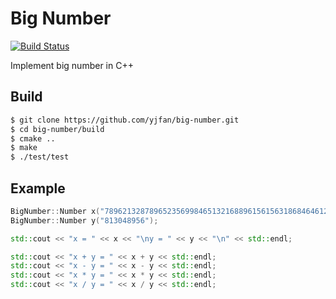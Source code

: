 # Big Number
[![Build Status](https://travis-ci.org/yjfan/big-number.svg)](https://travis-ci.org/yjfan/big-number)

Implement big number in C++

## Build
```bash
$ git clone https://github.com/yjfan/big-number.git
$ cd big-number/build
$ cmake ..
$ make
$ ./test/test
```

## Example
```cpp
BigNumber::Number x("78962132878965235699846513216889615615631868464612316613153153153521898");
BigNumber::Number y("813048956");

std::cout << "x = " << x << "\ny = " << y << "\n" << std::endl;

std::cout << "x + y = " << x + y << std::endl;
std::cout << "x - y = " << x - y << std::endl;
std::cout << "x * y = " << x * y << std::endl;
std::cout << "x / y = " << x / y << std::endl;
```